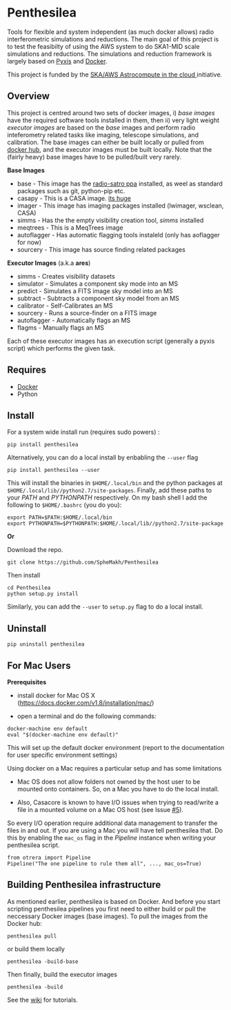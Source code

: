 # Penthesilea

Tools for flexible and system independent (as much docker allows) radio interferometric simulations and reductions.
The main goal of this project is to test the feasibilty of using the AWS system to do SKA1-MID scale simulations and reductions. The simulations and reduction framework is largely based on [Pyxis](https://github.com/ska-sa/pyxis) and [Docker](https://www.docker.com/).

This project is funded by the [SKA/AWS Astrocompute in the cloud ](https://www.skatelescope.org/ska-aws-astrocompute-call-for-proposals) initiative. 

## Overview
This project is centred around two sets of docker images, i) *base images* have the required software tools installed in them, then ii) very light weight *executor images* are based on the *base* images and perform radio inteferometry related tasks like imaging, telescope simulations, and calibration. The base images can either be built locally or pulled from [docker hub](https://hub.docker.com/u/penthesilea), and the executor images must be built locally. Note that the (fairly heavy) base images have to be pulled/built very rarely.


**Base Images**
* base - This image has the [radio-satro ppa](https://launchpad.net/~radio-astro/+archive/ubuntu/main) installed, as weel as standard packages such as git, python-pip etc.  
* casapy - This is a CASA image. [its huge](http://thepracticingcatholic.com/wp-content/uploads/2013/08/donald-trump-and-hedge-fund-manager-marc-lasry-will-launch-an-online-gambling-venture-once-its-legalized.jpg)
* imager - This image has imaging packages installed (lwimager, wsclean, CASA)
* simms - Has the the empty visibility creation tool, *simms* installed
* meqtrees - This is a MeqTrees image
* autoflagger - Has automatic flagging tools instaleld (only has aoflagger for now)
* sourcery - This image has source finding related packages



**Executor Images** (a.k.a **ares**)
* simms - Creates visibility datasets
* simulator - Simulates a component sky mode into an MS
* predict - Simulates a FITS image sky model into an MS
* subtract - Subtracts a component sky model from an MS
* calibrator - Self-Calibrates an MS
* sourcery - Runs a source-finder on a FITS image
* autoflagger - Automatically flags an MS
* flagms - Manually flags an MS

Each of these executor images has an execution script (generally a pyxis script) which performs the given task.




## Requires 
* [Docker](http://docs.docker.com/)
* Python

## Install
For a system wide install run (requires sudo powers) :
```
pip install penthesilea
```
Alternatively, you can do a local install by enbabling the `--user` flag
```
pip install penthesilea --user
```
This will install the binaries in `$HOME/.local/bin` and the python packages at `$HOME/.local/lib//python2.7/site-packages`. Finally, add these paths to your *PATH* and *PYTHONPATH* respectively. 
On my bash shell I add the following to `$HOME/.bashrc` (you do you):

```
export PATH=$PATH:$HOME/.local/bin
export PYTHONPATH=$PYTHONPATH:$HOME/.local/lib//python2.7/site-package
```

**Or**

Download the repo.
```
git clone https://github.com/SpheMakh/Penthesilea
```
Then install
```
cd Penthesilea
python setup.py install
```
Similarly, you can add the `--user` to `setup.py` flag to do a local install.

## Uninstall
```
pip uninstall penthesilea
```

## For Mac Users

**Prerequisites**
- install docker for Mac OS X (https://docs.docker.com/v1.8/installation/mac/)

- open a terminal and do the following commands:

```
docker-machine env default
eval "$(docker-machine env default)"
```

This will set up the default docker environment (report to the documentation for user specific environment settings)


Using docker on a Mac requires a particular setup and has some limitations
- Mac OS does not allow folders not owned by the host user to be mounted onto containers. So, on a Mac you have to do the local install. 

- Also, Casacore is known to have I/O issues when trying to read/write a file in a mounted volume on a Mac OS host (see Issue
[#5](https://github.com/SpheMakh/Penthesilea/issues/5)).

So every I/O operation require additional data management to transfer the files in and out. If you are using a Mac you will have tell penthesilea that. Do this by enabling the `mac_os` flag in the *Pipeline* instance when writing your penthesilea script. 

```
from otrera import Pipeline
Pipeline("The one pipeline to rule them all", ..., mac_os=True)
```

## Building Penthesilea infrastructure
As mentioned earlier, penthesilea is based on Docker. And before you start scripting penthesilea pipelines you first need to either build or pull the neccessary Docker images (base images). To pull the images from the Docker hub:
```
penthesilea pull 
```
or build them locally
```
penthesilea -build-base
```

Then finally, build the executor images
```
penthesilea -build
```


See the [wiki](../../wiki/) for tutorials.
